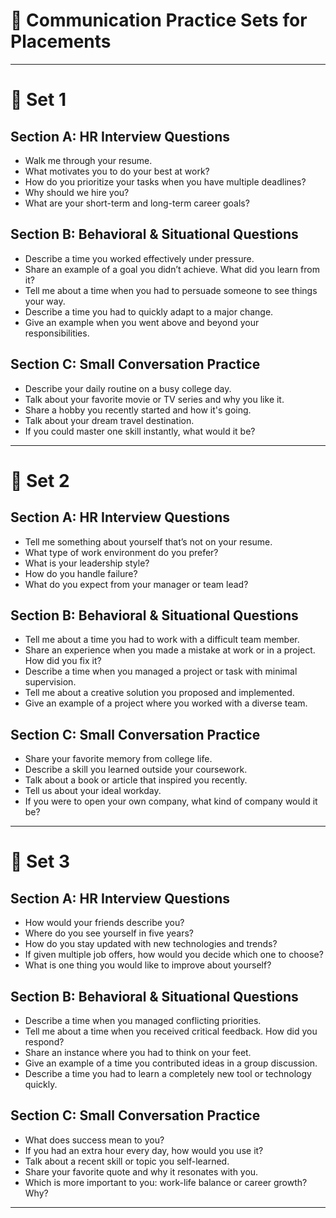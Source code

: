 # 🌟 Communication Practice Sets for Placements

---

# 🌟 Set 1

## Section A: HR Interview Questions
- Walk me through your resume.
- What motivates you to do your best at work?
- How do you prioritize your tasks when you have multiple deadlines?
- Why should we hire you?
- What are your short-term and long-term career goals?

## Section B: Behavioral & Situational Questions
- Describe a time you worked effectively under pressure.
- Share an example of a goal you didn’t achieve. What did you learn from it?
- Tell me about a time when you had to persuade someone to see things your way.
- Describe a time you had to quickly adapt to a major change.
- Give an example when you went above and beyond your responsibilities.

## Section C: Small Conversation Practice
- Describe your daily routine on a busy college day.
- Talk about your favorite movie or TV series and why you like it.
- Share a hobby you recently started and how it's going.
- Talk about your dream travel destination.
- If you could master one skill instantly, what would it be?

---

# 🌟 Set 2

## Section A: HR Interview Questions
- Tell me something about yourself that’s not on your resume.
- What type of work environment do you prefer?
- What is your leadership style?
- How do you handle failure?
- What do you expect from your manager or team lead?

## Section B: Behavioral & Situational Questions
- Tell me about a time you had to work with a difficult team member.
- Share an experience when you made a mistake at work or in a project. How did you fix it?
- Describe a time when you managed a project or task with minimal supervision.
- Tell me about a creative solution you proposed and implemented.
- Give an example of a project where you worked with a diverse team.

## Section C: Small Conversation Practice
- Share your favorite memory from college life.
- Describe a skill you learned outside your coursework.
- Talk about a book or article that inspired you recently.
- Tell us about your ideal workday.
- If you were to open your own company, what kind of company would it be?

---

# 🌟 Set 3

## Section A: HR Interview Questions
- How would your friends describe you?
- Where do you see yourself in five years?
- How do you stay updated with new technologies and trends?
- If given multiple job offers, how would you decide which one to choose?
- What is one thing you would like to improve about yourself?

## Section B: Behavioral & Situational Questions
- Describe a time when you managed conflicting priorities.
- Tell me about a time when you received critical feedback. How did you respond?
- Share an instance where you had to think on your feet.
- Give an example of a time you contributed ideas in a group discussion.
- Describe a time you had to learn a completely new tool or technology quickly.

## Section C: Small Conversation Practice
- What does success mean to you?
- If you had an extra hour every day, how would you use it?
- Talk about a recent skill or topic you self-learned.
- Share your favorite quote and why it resonates with you.
- Which is more important to you: work-life balance or career growth? Why?

---

